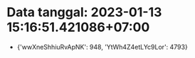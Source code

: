 # Data tanggal: 2023-01-13 15:16:51.421086+07:00

* {'wwXneShhiuRvApNK': 948, 'YtWh4Z4etLYc9Lor': 4793}
